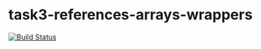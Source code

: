 # task3-references-arrays-wrappers

[![Build Status](https://travis-ci.com/itmo-java-basics-2020/task3--string-spring-swing-GeorgeGevorkian.svg?branch=Solution)](https://travis-ci.com/itmo-java-basics-2020/task3-string-spring-swing-GeorgeGevorkian)
